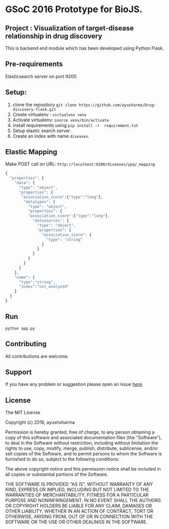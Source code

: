 # GSoC 2016 Prototype for BioJS.
## Project : Visualization of target-disease relationship in drug discovery
This is backend end module which has been developed using Python Flask.

## Pre-requirements
Elasticsearch server on port 9200

## Setup:
1. clone the repository `git clone https://github.com/ayusharma/Drug-discovery-flask.git`
2. Create virtualenv : `virtualenv venv`
3. Activate virtualenv: `source venv/bin/activate`
4.  install requirements using `pip install -r  requirement.txt`
5. Setup elastic search server.
6. Create an index with name `diseases`.


## Elastic Mapping
Make POST call on URL: `http://localhost:9200/diseases/ypq/_mapping`
```javascript
{
  "properties": {
    "data": {
      "type": "object",
      "properties": {
       "association_score":{"type":"long"},
        "datatypes": {
          "type": "object",
          "properties": {
          "association_score":{"type":"long"},
            "datasources": {
              "type": "object",
              "properties": {
                "association_score": {
                  "type": "string"
                }
              }
            }
          }
        }
      }
    },
    "name": {
      "type":"string",
      "index":"not_analyzed"
    }
  }
}
```
## Run
`python app.py`

## Contributing

All contributions are welcome.

## Support

If you have any problem or suggestion please open an issue [here](https://github.com/ayusharma/Drug-discovery-flask/issues).

## License

The MIT License

Copyright (c) 2016, ayushsharma

Permission is hereby granted, free of charge, to any person
obtaining a copy of this software and associated documentation
files (the "Software"), to deal in the Software without
restriction, including without limitation the rights to use,
copy, modify, merge, publish, distribute, sublicense, and/or sell
copies of the Software, and to permit persons to whom the
Software is furnished to do so, subject to the following
conditions:

The above copyright notice and this permission notice shall be
included in all copies or substantial portions of the Software.

THE SOFTWARE IS PROVIDED "AS IS", WITHOUT WARRANTY OF ANY KIND,
EXPRESS OR IMPLIED, INCLUDING BUT NOT LIMITED TO THE WARRANTIES
OF MERCHANTABILITY, FITNESS FOR A PARTICULAR PURPOSE AND
NONINFRINGEMENT. IN NO EVENT SHALL THE AUTHORS OR COPYRIGHT
HOLDERS BE LIABLE FOR ANY CLAIM, DAMAGES OR OTHER LIABILITY,
WHETHER IN AN ACTION OF CONTRACT, TORT OR OTHERWISE, ARISING
FROM, OUT OF OR IN CONNECTION WITH THE SOFTWARE OR THE USE OR
OTHER DEALINGS IN THE SOFTWARE.
